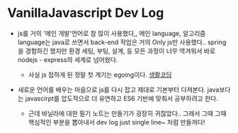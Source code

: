 # VanillaJavascript Dev Log

- js를 거의 '메인 개발'언어로 참 많이 사용했다,, 메인 language, 알고리즘 language는 java로 쓰면서 back-end 작업은 거의 Only js만 사용했다.. spring을 경험하긴 했지만 환경 세팅, 부팅, 설계, 등 모든 과정이 너무 역겨워서 바로 nodejs - express의 세계로 넘어왔다. 
    - 사실 js 접하게 된 정말 첫 계기는 egoing이다. [생활코딩](https://opentutorials.org/course/1)

- 새로운 언어를 배우는 마음으로 js를 다시 잡고 제대로 기본부터 다져본다. java보다는 javascirpt를 압도적으로 더 유연하고 ES6 기반에 맞춰서 공부하려고 한다. 
    - 근데 바닐라에 대한 필기 노트는 만들기가 굉장히 귀찮았다.. 그래서 그때 그때 핵심적인 부분을 뽑아내서 dev log just single line~ 처럼 만들꺼다! 

###